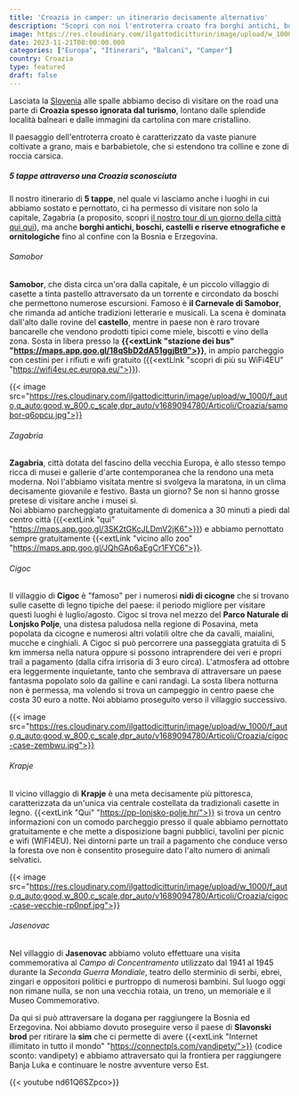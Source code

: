 ```yaml
---
title: 'Croazia in camper: un itinerario decisamente alternativo'
description: "Scopri con noi l'entroterra croato fra borghi antichi, boschi, castelli e riserve etnografiche"
image: https://res.cloudinary.com/ilgattodicitturin/image/upload/w_1000/f_auto,q_auto:good,w_800,c_scale,dpr_auto/v1689874010/Articoli/Croazia/zagabria-cimitero-monumentale-okqqcg.jpg
date: 2023-11-21T08:00:00.000
categories: ["Europa", "Itinerari", "Balcani", "Camper"]
country: Croazia
type: featured
draft: false
---
```


Lasciata la [Slovenia](/blog/slovenia-in-camper-5-giorni-tra-montagne-e-borghi-storici) alle spalle abbiamo deciso di visitare on the road una parte di **Croazia spesso ignorata dal turismo**, lontano dalle splendide località balneari e dalle immagini da cartolina con mare cristallino. 

Il paesaggio dell'entroterra croato è caratterizzato da vaste pianure coltivate a grano, mais e barbabietole, che si estendono tra colline e zone di roccia carsica.

##### 5 tappe attraverso una Croazia sconosciuta

Il nostro itinerario di **5 tappe**, nel quale vi lasciamo anche i luoghi in cui abbiamo sostato e pernottato, ci ha permesso di visitare non solo la capitale, Zagabria (a proposito, scopri [il nostro tour di un giorno della città qui qui](/blog/zagabria-in-un-giorno)), ma anche **borghi antichi, boschi, castelli e riserve etnografiche e ornitologiche** fino al confine con la Bosnia e Erzegovina.

###### Samobor 

**Samobor**, che dista circa un'ora dalla capitale, è un piccolo villaggio di casette a tinta pastello attraversato da un torrente e circondato da boschi che permettono numerose escursioni. Famoso è **il Carnevale di Samobor**, che rimanda ad antiche tradizioni letterarie e musicali. La scena è dominata dall'alto dalle rovine del **castello**, mentre in paese non è raro trovare bancarelle che vendono prodotti tipici come miele, biscotti e vino della zona. 
Sosta in libera presso la **{{<extLink "stazione dei bus" "https://maps.app.goo.gl/18qSbD2dA51ggjBt9">}}**, in ampio parcheggio con cestini per i rifiuti e wifi gratuito ({{<extLink "scopri di più su WiFi4EU" "https://wifi4eu.ec.europa.eu/">}}). 

{{< image src="https://res.cloudinary.com/ilgattodicitturin/image/upload/w_1000/f_auto,q_auto:good,w_800,c_scale,dpr_auto/v1689094780/Articoli/Croazia/samobor-q6opcu.jpg">}}

###### Zagabria 

**Zagabria**, città dotata del fascino della vecchia Europa, è allo stesso tempo ricca di musei e gallerie d'arte contemporanea che la rendono una meta moderna. Noi l'abbiamo visitata mentre si svolgeva la maratona, in un clima decisamente giovanile e festivo. 
Basta un giorno? Se non si hanno grosse pretese di visitare anche i musei sì.  
Noi abbiamo parcheggiato gratuitamente di domenica a 30 minuti a piedi dal centro città ({{<extLink "qui" "https://maps.app.goo.gl/3SK2tGKcJLDmV2jK6">}}) e abbiamo pernottato sempre gratuitamente {{<extLink "vicino allo zoo" "https://maps.app.goo.gl/JQhGAp6aEgCr1FYC6">}}. 

<script src="https://product-gallery.cloudinary.com/all.js" type="text/javascript">
</script>  

<div id="my-gallery" style="max-width:100%;margin:auto">
</div>

<script>
     const myWidget = cloudinary.galleryWidget({
    "cloudName": "ilgattodicitturin",
    "mediaAssets": [{
        "publicId": "Articoli/Croazia/P1011693_t0vbpr",
        "mediaType": "image"
    }, {
        "publicId": "Articoli/Croazia/zagabria-chiesa-ijafhn",
        "mediaType": "image"
    }, {
        "publicId": "Articoli/Croazia/zagabria-chiesa-mark-gdqnlk",
        "mediaType": "image"
    }, {
        "publicId": "Articoli/Croazia/zagabria-cimitero-vista-tvyedn",
        "mediaType": "image"
    }, {
        "publicId": "Articoli/Croazia/zagabria-oktogon-bypkay",
        "mediaType": "image"
    }, {
        "publicId": "Articoli/Croazia/zagabria-piazza-centrale-z3iodu",
        "mediaType": "image"
    }],
    "aspectRatio": "16:9",
    "navigationButtonProps": {
        "shape": "rectangle",
        "color": "#FFFFFF",
        "iconColor": "#000000"
    },
    "container": "#my-gallery"
});

myWidget.render();
</script>

###### Cigoc 

Il villaggio di **Cigoc** è "famoso" per i numerosi **nidi di cicogne** che si trovano sulle casette di legno tipiche del paese: il periodo migliore per visitare questi luoghi è luglio/agosto. Cigoc si trova nel mezzo del **Parco Naturale di Lonjsko Polje**, una distesa paludosa nella regione di Posavina, meta popolata da cicogne e numerosi altri volatili oltre che da cavalli, maialini, mucche e cinghiali. 
A Cigoc si può percorrere una passeggiata gratuita di 5 km immersa nella natura oppure si possono intraprendere dei veri e propri trail a pagamento (dalla cifra irrisoria di 3 euro circa).
L'atmosfera ad ottobre era leggermente inquietante, tanto che sembrava di attraversare un paese fantasma popolato solo da galline e cani randagi. La sosta libera notturna non è permessa, ma volendo si trova un campeggio in centro paese che costa 30 euro a notte. Noi abbiamo proseguito verso il villaggio successivo. 

{{< image src="https://res.cloudinary.com/ilgattodicitturin/image/upload/w_1000/f_auto,q_auto:good,w_800,c_scale,dpr_auto/v1689094780/Articoli/Croazia/cigoc-case-zembwu.jpg">}}

###### Krapje

Il vicino villaggio di **Krapje** è una meta decisamente più pittoresca, caratterizzata da un'unica via centrale costellata da tradizionali casette in legno. {{<extLink "Qui" "https://pp-lonjsko-polje.hr/">}} si trova un centro informazioni con un comodo parcheggio presso il quale abbiamo pernottato gratuitamente e che mette a disposizione bagni pubblici, tavolini per picnic e wifi (WIFI4EU). Nei dintorni parte un trail a pagamento che conduce verso la foresta ove non è consentito proseguire dato l'alto numero di animali selvatici. 

{{< image src="https://res.cloudinary.com/ilgattodicitturin/image/upload/w_1000/f_auto,q_auto:good,w_800,c_scale,dpr_auto/v1689094780/Articoli/Croazia/cigoc-case-vecchie-rp0npf.jpg">}}

###### Jasenovac 

Nel villaggio di **Jasenovac** abbiamo voluto effettuare una visita commemorativa al *Campo di Concentramento* utilizzato dal 1941 al 1945 durante la *Seconda Guerra Mondiale*, teatro dello sterminio di serbi, ebrei, zingari e oppositori politici e purtroppo di numerosi bambini. Sul luogo oggi non rimane nulla, se non una vecchia rotaia, un treno, un memoriale e il Museo Commemorativo.

Da qui si può attraversare la dogana per raggiungere la Bosnia ed Erzegovina. Noi abbiamo dovuto proseguire verso il paese di **Slavonski brod** per ritirare la **sim** che ci permette di avere {{<extLink "Internet illimitato in tutto il mondo" "https://connectpls.com/vandipety/">}} (codice sconto: vandipety) e abbiamo attraversato qui la frontiera per raggiungere Banja Luka e continuare le nostre avventure verso Est. 

{{< youtube nd61Q6SZpco>}}